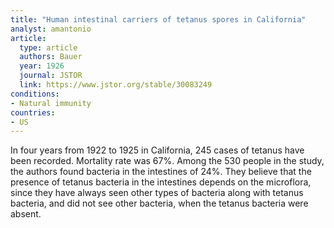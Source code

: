 ```yaml
---
title: "Human intestinal carriers of tetanus spores in California"
analyst: amantonio
article:
  type: article
  authors: Bauer
  year: 1926
  journal: JSTOR
  link: https://www.jstor.org/stable/30083249
conditions:
- Natural immunity
countries:
- US
---
```


In four years from 1922 to 1925 in California, 245 cases of tetanus have been recorded. Mortality rate was 67%.
Among the 530 people in the study, the authors found bacteria in the intestines of 24%. They believe that the presence of tetanus bacteria in the intestines depends on the microflora, since they have always seen other types of bacteria along with tetanus bacteria, and did not see other bacteria, when the tetanus bacteria were absent.

